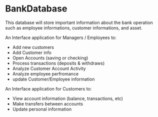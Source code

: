 # BankDatabase


This database will store important information about the bank operation such as employee informations, customer informations, and asset. 

An Interface application for Managers / Employees to:
- Add new customers 
- Add Customer info 
- Open Accounts (saving or checking)
- Process transactions (deposits & withdraws) 
- Analyze Customer Account Activity 
- Analyze employee perfromance  
- update Customer/Employee information

An Interface application for Customers to:
- View account information (balance, transactions, etc)
- Make transfers between accounts
- Update personal information
